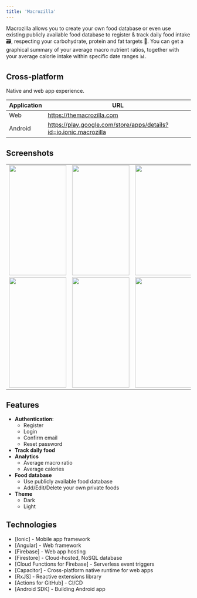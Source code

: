 ```yaml
---
title: 'Macrozilla'
---
```


Macrozilla allows you to create your own food database or even use existing publicly available food database to register & track daily food intake 🗃️, respecting your carbohydrate, protein and fat targets 🥪. You can get a graphical summary of your average macro nutrient ratios, together with your average calorie intake within specific date ranges 📊.

## Cross-platform

Native and web app experience.

| Application | URL |
| ------ | ------ |
| Web | https://themacrozilla.com |
| Android | https://play.google.com/store/apps/details?id=io.ionic.macrozilla |

## Screenshots

<table>
    <tr>
        <td valign="top"><img src="https://play-lh.googleusercontent.com/oltWux_wlGN1paWT28y9_ao9wxvDOTLACryq3nB0I_HmtNGw0amLcDuwGKxQ53Ka-EDB=w2560-h1440-rw" width="156" height="300"></td>
        <td valign="top"><img src="https://play-lh.googleusercontent.com/eEzANk0CLdqsBSl7QyMvp8xL2zDHc00GxdlueaDbuotBZRxLGO-0Lz5M3MzbBoFB3t9a=w2560-h1440-rw" width="156" height="300"></td>
        <td valign="top"><img src="https://play-lh.googleusercontent.com/8jHKeym-ryehNmHU2WWXZktilzh2Kc15NRhM8FnKaDkVBVjLsRW0qO4UkgjF0ak0u_A=w2560-h1440-rw" width="156" height="300"></td>
        <td valign="top"><img src="https://play-lh.googleusercontent.com/K86DGBU3mBHe0pvCd-UOcBN4HgTMOqPId7wJKRM5vkxVfuue7HoR4Zy8XodqoU5IkAI=w2560-h1440-rw" width="156" height="300"></td>
    </tr>
    <tr>
        <td valign="top"><img src="https://play-lh.googleusercontent.com/ZdNAFXwM7F4aK93pY_GhcAghF0dqXss_0KBwzKHwMlGD6w8S18OJqopB7WfwSC2w2yhC=w2560-h1440-rw" width="156" height="300"></td>
        <td valign="top"><img src="https://play-lh.googleusercontent.com/ijfw2cqihEYIDKrP31FB4hx6DArzdJHsIbnaX4WbH3OeWEG_pEB7gOVwPdVmdhH27U4=w2560-h1440-rw" width="156" height="300"></td>
        <td valign="top"><img src="https://play-lh.googleusercontent.com/wGZeB9-_4emQfz3Nz19TiuRw5husk4tjEFz7Afr5s8XDR_2s_IP995GQTbD-Reo8Xh5V=w2560-h1440-rw" width="156" height="300"></td>
        <td valign="top"><img src="https://play-lh.googleusercontent.com/wLAxEITN0XrCDxihNPw5C2bPRMUdg7zFRSVKs-RUKHmOVI9w8ZMKltqNeEq0yRLydJw=w2560-h1440-rw" width="156" height="300"></td>
    </tr>
</table>

## Features

- __Authentication__:
    - Register
    - Login
    - Confirm email
    - Reset password
- __Track daily food__
- __Analytics__
    - Average macro ratio
    - Average calories
- __Food database__
    - Use publicly available food database
    - Add/Edit/Delete your own private foods
- __Theme__
    - Dark
    - Light

## Technologies

- [Ionic] - Mobile app framework
- [Angular] - Web framework
- [Firebase] - Web app hosting
- [Firestore] - Cloud-hosted, NoSQL database
- [Cloud Functions for Firebase] - Serverless event triggers
- [Capacitor] - Cross-platform native runtime for web apps
- [RxJS] - Reactive extensions library
- [Actions for GitHub] - CI/CD
- [Android SDK] - Building Android app

